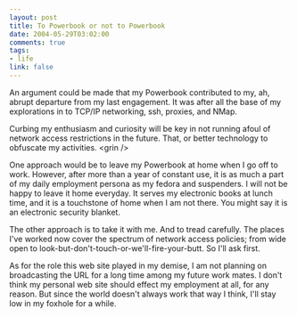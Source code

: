 ```yaml
--- 
layout: post
title: To Powerbook or not to Powerbook
date: 2004-05-29T03:02:00
comments: true
tags:
- life
link: false
---
```

An argument could be made that my Powerbook contributed to my, ah, abrupt departure from my last engagement. It was after all the base of my explorations in to TCP/IP networking, ssh, proxies, and NMap.

Curbing my enthusiasm and curiosity will be key in not running afoul of network access restrictions in the future. That, or better technology to obfuscate my activities. &lt;grin /&gt;

One approach would be to leave my Powerbook at home when I go off to work. However, after more than a year of constant use, it is as much a part of my daily employment persona as my fedora and suspenders. I will not be happy to leave it home everyday. It serves my electronic books at lunch time, and it is a touchstone of home when I am not there. You might say it is an electronic security blanket.

The other approach is to take it with me. And to tread carefully. The places I've worked now cover the spectrum of network access policies; from wide open to look-but-don't-touch-or-we'll-fire-your-butt. So I'll ask first.

As for the role this web site played in my demise, I am not planning on broadcasting the URL for a long time among my future work mates. I don't think my personal web site should effect my employment at all, for any reason. But since the world doesn't always work that way I think, I'll stay low in my foxhole for a while.

